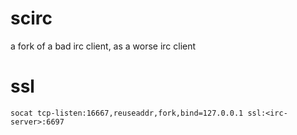 # scirc

a fork of a bad irc client, as a worse irc client

# ssl

```
socat tcp-listen:16667,reuseaddr,fork,bind=127.0.0.1 ssl:<irc-server>:6697
```



